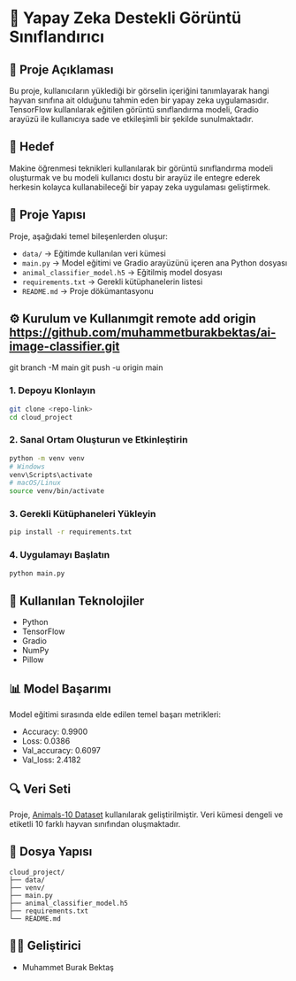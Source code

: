 # 🧠 Yapay Zeka Destekli Görüntü Sınıflandırıcı

## 📌 Proje Açıklaması
Bu proje, kullanıcıların yüklediği bir görselin içeriğini tanımlayarak hangi hayvan sınıfına ait olduğunu tahmin eden bir yapay zeka uygulamasıdır. TensorFlow kullanılarak eğitilen görüntü sınıflandırma modeli, Gradio arayüzü ile kullanıcıya sade ve etkileşimli bir şekilde sunulmaktadır.

## 🎯 Hedef
Makine öğrenmesi teknikleri kullanılarak bir görüntü sınıflandırma modeli oluşturmak ve bu modeli kullanıcı dostu bir arayüz ile entegre ederek herkesin kolayca kullanabileceği bir yapay zeka uygulaması geliştirmek.

## 📂 Proje Yapısı
Proje, aşağıdaki temel bileşenlerden oluşur:
- `data/` → Eğitimde kullanılan veri kümesi
- `main.py` → Model eğitimi ve Gradio arayüzünü içeren ana Python dosyası
- `animal_classifier_model.h5` → Eğitilmiş model dosyası
- `requirements.txt` → Gerekli kütüphanelerin listesi
- `README.md` → Proje dökümantasyonu

## ⚙️ Kurulum ve Kullanımgit remote add origin https://github.com/muhammetburakbektas/ai-image-classifier.git
git branch -M main
git push -u origin main

### 1. Depoyu Klonlayın
```bash
git clone <repo-link>
cd cloud_project
```

### 2. Sanal Ortam Oluşturun ve Etkinleştirin
```bash
python -m venv venv
# Windows
venv\Scripts\activate
# macOS/Linux
source venv/bin/activate
```

### 3. Gerekli Kütüphaneleri Yükleyin
```bash
pip install -r requirements.txt
```

### 4. Uygulamayı Başlatın
```bash
python main.py
```

## 🧪 Kullanılan Teknolojiler
- Python
- TensorFlow
- Gradio
- NumPy
- Pillow


## 📊 Model Başarımı
Model eğitimi sırasında elde edilen temel başarı metrikleri:

- Accuracy: 0.9900
- Loss: 0.0386
- Val_accuracy: 0.6097
- Val_loss: 2.4182

## 🔍 Veri Seti
Proje, [Animals-10 Dataset](https://www.kaggle.com/datasets/alessiocorrado99/animals10) kullanılarak geliştirilmiştir. Veri kümesi dengeli ve etiketli 10 farklı hayvan sınıfından oluşmaktadır.

## 📁 Dosya Yapısı
```
cloud_project/
├── data/
├── venv/
├── main.py
├── animal_classifier_model.h5
├── requirements.txt
└── README.md
```


## 🧑‍💻 Geliştirici
- Muhammet Burak Bektaş 
